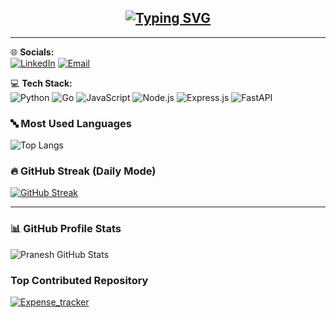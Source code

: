 <h2 align="center">
  <a href="https://github.com/Pranesh-alt">
    <img src="https://readme-typing-svg.demolab.com?font=Fira+Code&weight=900&size=40&pause=1000&color=F75C7E&center=true&vCenter=true&width=600&lines=PRANESH" alt="Typing SVG" />
  </a>
</h2>


---

🌐 **Socials:**   
[![LinkedIn](https://img.shields.io/badge/LinkedIn-0077B5.svg?&style=for-the-badge&logo=linkedin&logoColor=white)](https://www.linkedin.com/in/pranesh-r-0886b5308/)
[![Email](https://img.shields.io/badge/Email-D14836?style=for-the-badge&logo=gmail&logoColor=white)](mailto:praneshtaker@gmail.com)

💻 **Tech Stack:**  
![Python](https://img.shields.io/badge/Python-3670A0?style=for-the-badge&logo=python&logoColor=white)
![Go](https://img.shields.io/badge/Go-00ADD8?style=for-the-badge&logo=go&logoColor=white)
![JavaScript](https://img.shields.io/badge/JavaScript-F7DF1E?style=for-the-badge&logo=javascript&logoColor=black)
![Node.js](https://img.shields.io/badge/Node.js-339933?style=for-the-badge&logo=node.js&logoColor=white)
![Express.js](https://img.shields.io/badge/Express.js-000000?style=for-the-badge&logo=express&logoColor=white)
![FastAPI](https://img.shields.io/badge/FastAPI-009688?style=for-the-badge&logo=fastapi&logoColor=white)

<!-- 🌟 Enhanced GitHub Stats (Pranesh) -->

### 🔤 Most Used Languages  
![Top Langs](https://github-readme-stats.vercel.app/api/top-langs/?username=Pranesh-alt&layout=compact&langs_count=8&card_width=320&theme=radical&cache_bust=20250716)

### 🔥 GitHub Streak (Daily Mode)  
[![GitHub Streak](https://github-readme-streak-stats.herokuapp.com?user=Pranesh-alt&theme=radical&hide_border=true&date_format=M%20j%5B%2C%20Y%5D&mode=daily&cache_bust=20250716)](https://git.io/streak-stats)

---

### 📊 GitHub Profile Stats  
![Pranesh GitHub Stats](https://github-readme-stats.vercel.app/api?username=Pranesh-alt&show_icons=true&include_all_commits=true&count_private=true&hide_title=false&hide=contribs&theme=radical&rank_icon=github&cache_bust=20250716)




### Top Contributed Repository

[![Expense_tracker](https://github-readme-stats.vercel.app/api/pin/?username=Pranesh-alt&repo=Expense_tracker&theme=radical)](https://github.com/Pranesh-alt/Expense_tracker)
